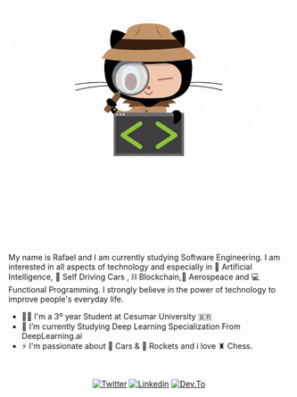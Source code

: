 ![IMAGE](https://github.com/rafaelm229/rafaelm229/blob/master/HI%2C%20There!.gif)

My name is Rafael and I am currently studying Software Engineering. I am interested in all aspects of technology and especially in 🤖 Artificial Intelligence, 🚗 Self Driving Cars , ⛓ Blockchain,🚀 Aerospeace and 💻 Functional Programming. I strongly believe in the power of technology to improve people's everyday life.
<br>
- 👩‍🎓 I'm a 3º year Student at Cesumar University 🇧🇷
- 🌱 I’m currently Studying Deep Learning Specialization From DeepLearning.ai
- ⚡ I'm passionate about 🏁 Cars & 🚀 Rockets and i love ♜ Chess.
<br>

<p align="center">
  <a href="https://twitter.com/Rafaelm229" target="_blank"><img src="https://img.shields.io/badge/Twitter-1DA1F2?style=for-the-badge&logo=twitter&logoColor=white" alt="Twitter"></a>
  <a href="https://www.linkedin.com/in/rafaelnmoura/" target="_blank"><img src="https://img.shields.io/badge/LinkedIn-0077B5?style=for-the-badge&logo=linkedin&logoColor=white" alt="Linkedin"></a>
  <a href="https://www.dev.to/rafaelm229" target="_blank"><img src="https://img.shields.io/badge/Dev.to-0A0A0A?style=for-the-badge&logo=dev%2Eto&logoColor=white" alt="Dev.To"></a>
</p>



